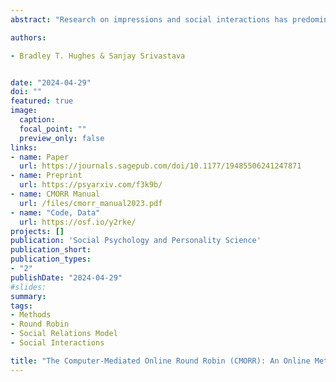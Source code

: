 ```yaml
---
abstract: "Research on impressions and social interactions has predominately examined perceptions of artificial stimuli or those made by convenience samples of undergraduates. In the present work, we introduce and validate a new experimental method, the Computer-Mediated Online Round Robin (CMORR), with the aim of providing researchers a tool to extend the study of inter- personal phenomena to more diverse populations. We describe the method and provide guidance for future CMORR studies. We collected CMORR data from an undergraduate sample (N = 171), and compared the structure and accuracy of impressions of Big Five personality trait to two in-person studies; one with group interactions (N = 225), one with dyadic interactions (N = 511), and meta-analytic estimates from the literature. The results showed a general correspondence between impressions formed in online interactions and in in-person contexts. The findings support using CMORR to study general questions about impressions and social interactions."

authors:

- Bradley T. Hughes & Sanjay Srivastava


date: "2024-04-29"
doi: ""
featured: true
image:
  caption: 
  focal_point: ""
  preview_only: false
links:
- name: Paper
  url: https://journals.sagepub.com/doi/10.1177/19485506241247871
- name: Preprint
  url: https://psyarxiv.com/f3k9b/
- name: CMORR Manual 
  url: /files/cmorr_manual2023.pdf
- name: "Code, Data"
  url: https://osf.io/y2rke/
projects: []
publication: 'Social Psychology and Personality Science'
publication_short:
publication_types:
- "2"
publishDate: "2024-04-29"
#slides: 
summary: 
tags:
- Methods
- Round Robin
- Social Relations Model
- Social Interactions

title: "The Computer-Mediated Online Round Robin (CMORR): An Online Method for Studying Impressions and Social Interactions"
---
```


